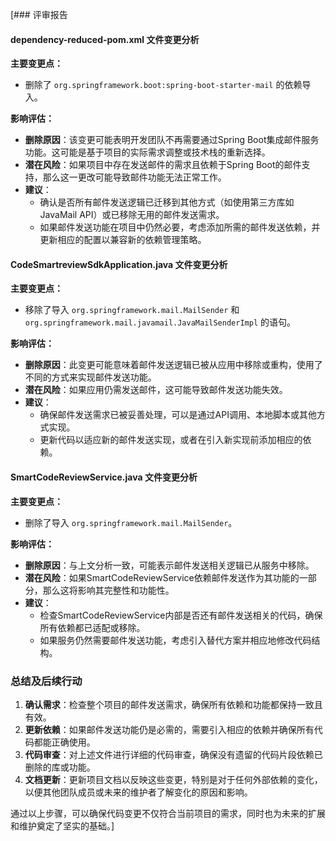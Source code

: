 [### 评审报告

#### dependency-reduced-pom.xml 文件变更分析

**主要变更点：**
- 删除了 `org.springframework.boot:spring-boot-starter-mail` 的依赖导入。

**影响评估：**
- **删除原因**：该变更可能表明开发团队不再需要通过Spring Boot集成邮件服务功能。这可能是基于项目的实际需求调整或技术栈的重新选择。
- **潜在风险**：如果项目中存在发送邮件的需求且依赖于Spring Boot的邮件支持，那么这一更改可能导致邮件功能无法正常工作。
- **建议**：
  - 确认是否所有邮件发送逻辑已迁移到其他方式（如使用第三方库如JavaMail API）或已移除无用的邮件发送需求。
  - 如果邮件发送功能在项目中仍然必要，考虑添加所需的邮件发送依赖，并更新相应的配置以兼容新的依赖管理策略。

#### CodeSmartreviewSdkApplication.java 文件变更分析

**主要变更点：**
- 移除了导入 `org.springframework.mail.MailSender` 和 `org.springframework.mail.javamail.JavaMailSenderImpl` 的语句。

**影响评估：**
- **删除原因**：此变更可能意味着邮件发送逻辑已被从应用中移除或重构，使用了不同的方式来实现邮件发送功能。
- **潜在风险**：如果应用仍需发送邮件，这可能导致邮件发送功能失效。
- **建议**：
  - 确保邮件发送需求已被妥善处理，可以是通过API调用、本地脚本或其他方式实现。
  - 更新代码以适应新的邮件发送实现，或者在引入新实现前添加相应的依赖。

#### SmartCodeReviewService.java 文件变更分析

**主要变更点：**
- 删除了导入 `org.springframework.mail.MailSender`。

**影响评估：**
- **删除原因**：与上文分析一致，可能表示邮件发送相关逻辑已从服务中移除。
- **潜在风险**：如果SmartCodeReviewService依赖邮件发送作为其功能的一部分，那么这将影响其完整性和功能性。
- **建议**：
  - 检查SmartCodeReviewService内部是否还有邮件发送相关的代码，确保所有依赖都已适配或移除。
  - 如果服务仍然需要邮件发送功能，考虑引入替代方案并相应地修改代码结构。

### 总结及后续行动

1. **确认需求**：检查整个项目的邮件发送需求，确保所有依赖和功能都保持一致且有效。
2. **更新依赖**：如果邮件发送功能仍是必需的，需要引入相应的依赖并确保所有代码都能正确使用。
3. **代码审查**：对上述文件进行详细的代码审查，确保没有遗留的代码片段依赖已删除的库或功能。
4. **文档更新**：更新项目文档以反映这些变更，特别是对于任何外部依赖的变化，以便其他团队成员或未来的维护者了解变化的原因和影响。

通过以上步骤，可以确保代码变更不仅符合当前项目的需求，同时也为未来的扩展和维护奠定了坚实的基础。]
